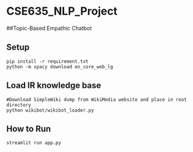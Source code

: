 # CSE635_NLP_Project
##Topic-Based Empathic Chatbot

## Setup

```
pip install -r requirement.txt
python -m spacy download en_core_web_lg
```
## Load IR knowledge base
```
#Download SimpleWiki dump from WikiMedia website and place in root directory
python wikibot/wikibot_loader.py
```

## How to Run
```
streamlit run app.py
```
